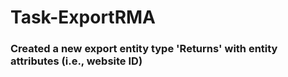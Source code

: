 # Task-ExportRMA

### Created a new export entity type 'Returns' with entity attributes (i.e., website ID)
